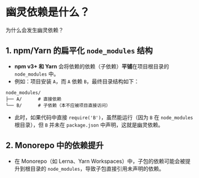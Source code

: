 # 幽灵依赖是什么？

为什么会发生幽灵依赖？

## 1. npm/Yarn 的扁平化 `node_modules` 结构

- **npm v3+ 和 Yarn** 会将依赖的依赖（子依赖）**平铺**在项目根目录的 `node_modules` 中。
- 例如：项目安装 `A`，而 `A` 依赖 `B`，最终目录结构如下：

```
node_modules/
├── A/      # 直接依赖
└── B/      # 子依赖（本不应被项目直接访问）
```

- 此时，如果代码中直接 `require('B')`，虽然能运行（因为 `B` 在 `node_modules` 根目录），但 `B` 并未在 `package.json` 中声明，这就是幽灵依赖。

## 2. Monorepo 中的依赖提升

- 在 Monorepo（如 Lerna、Yarn Workspaces）中，子包的依赖可能会被提升到根目录的 `node_modules`，导致子包直接引用未声明的依赖。

